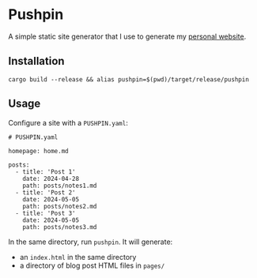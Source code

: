 # Pushpin

A simple static site generator that I use to generate my [personal website](https://www.polarbeardomestication.net/).

## Installation

```
cargo build --release && alias pushpin=$(pwd)/target/release/pushpin
```

## Usage

Configure a site with a `PUSHPIN.yaml`:

```
# PUSHPIN.yaml

homepage: home.md

posts:
  - title: 'Post 1'
    date: 2024-04-28
    path: posts/notes1.md
  - title: 'Post 2'
    date: 2024-05-05
    path: posts/notes2.md
  - title: 'Post 3'
    date: 2024-05-05
    path: posts/notes3.md
```

In the same directory, run `pushpin`. It will generate:
- an `index.html` in the same directory
- a directory of blog post HTML files in `pages/`
